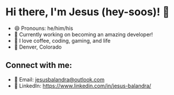 # Hi there, I'm Jesus (hey-soos)! 👋

- 😄 Pronouns: he/him/his
- 🌱 Currently working on becoming an amazing developer!
- 👾 I love coffee, coding, gaming, and life
- 📍 Denver, Colorado

## Connect with me:
- 📧 Email: jesusbalandra@outlook.com
- 🔗 LinkedIn: https://www.linkedin.com/in/jesus-balandra/

<!--
**OddTK/OddTK** is a ✨ _special_ ✨ repository because its `README.md` (this file) appears on your GitHub profile.

Here are some ideas to get you started:

- 🔭 I’m currently working on ...
- 🌱 I’m currently learning ...
- 👯 I’m looking to collaborate on ...
- 🤔 I’m looking for help with ...
- 💬 Ask me about ...
- 📫 How to reach me: ...
- 😄 Pronouns: ...
- ⚡ Fun fact: ...
-->
